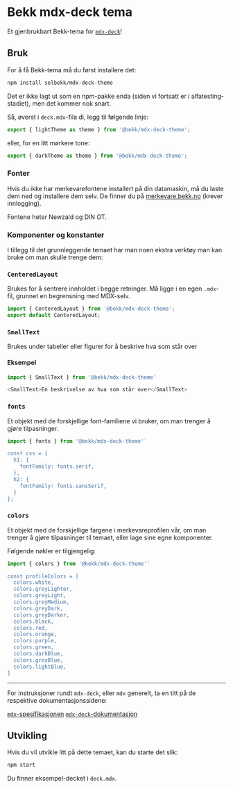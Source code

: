 # Bekk mdx-deck tema

Et gjenbrukbart Bekk-tema for [`mdx-deck`](https://github.com/jxnblk/mdx-deck)!

## Bruk

For å få Bekk-tema må du først installere det:

```sh
npm install selbekk/mdx-deck-theme
```

Det er ikke lagt ut som en npm-pakke enda (siden vi fortsatt er i
alfatesting-stadiet), men det kommer nok snart.

Så, øverst i `deck.mdx`-fila di, legg til følgende linje:

```js
export { lightTheme as theme } from '@bekk/mdx-deck-theme';
```

eller, for en litt mørkere tone:

```js
export { darkTheme as theme } from '@bekk/mdx-deck-theme';
```

### Fonter

Hvis du ikke har merkevarefontene installert på din datamaskin, må du laste dem
ned og installere dem selv. De finner du på
[merkevare.bekk.no](https://merkevare.bekk.no) (krever innlogging).

Fontene heter Newzald og DIN OT.

### Komponenter og konstanter

I tillegg til det grunnleggende temaet har man noen ekstra verktøy man kan bruke
om man skulle trenge dem:

### `CenteredLayout`

Brukes for å sentrere innholdet i begge retninger. Må ligge i en egen
`.mdx`-fil, grunnet en begrensning med MDX-selv.

```js
import { CenteredLayout } from '@bekk/mdx-deck-theme';
export default CenteredLayout;
```

### `SmallText`

Brukes under tabeller eller figurer for å beskrive hva som står over

#### Eksempel

```js
import { SmallText } from '@bekk/mdx-deck-theme'

<SmallText>En beskrivelse av hva som står over</SmallText>
```

### `fonts`

Et objekt med de forskjellige font-familiene vi bruker, om man trenger å gjøre
tilpasninger.

```js
import { fonts } from '@bekk/mdx-deck-theme'`

const css = {
  h1: {
    fontFamily: fonts.serif,
  },
  h2: {
    fontFamily: fonts.sansSerif,
  }
};
```

### `colors`

Et objekt med de forskjellige fargene i merkevareprofilen vår, om man trenger å
gjøre tilpasninger til temaet, eller lage sine egne komponenter.

Følgende nøkler er tilgjengelig:

```js
import { colors } from '@bekk/mdx-deck-theme'`

const profileColors = [
  colors.white,
  colors.greyLighter,
  colors.greyLight,
  colors.greyMedium,
  colors.greyDark,
  colors.greyDarker,
  colors.black,
  colors.red,
  colors.orange,
  colors.purple,
  colors.green,
  colors.darkBlue,
  colors.greyBlue,
  colors.lightBlue,
]
```

---

For instruksjoner rundt `mdx-deck`, eller `mdx` generelt, ta en titt på de
respektive dokumentasjonssidene:

[`mdx`-spesifikasjonen](https://mdxjs.com/)
[`mdx-deck`-dokumentasjon](https://github.com/jxnblk/mdx-deck)

## Utvikling

Hvis du vil utvikle litt på dette temaet, kan du starte det slik:

```sh
npm start
```

Du finner eksempel-decket i `deck.mdx`.

